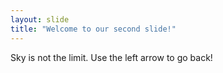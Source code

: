 ```yaml
---
layout: slide
title: "Welcome to our second slide!"
---
```

Sky is not the limit. 
Use the left arrow to go back!
